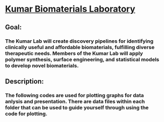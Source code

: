 # <a href='https://kumarbiomaterials.org/'> Kumar Biomaterials Laboratory </a>

## Goal: 
### The Kumar Lab will create discovery pipelines for identifying clinically useful and affordable biomaterials, fulfilling diverse therapeutic needs. Members of the Kumar Lab will apply polymer synthesis, surface engineering, and statistical models to develop novel biomaterials.

## Description:
### The following codes are used for plotting graphs for data anlysis and presentation. There are data files within each folder that can be used to guide yourself through using the code for plotting. 
